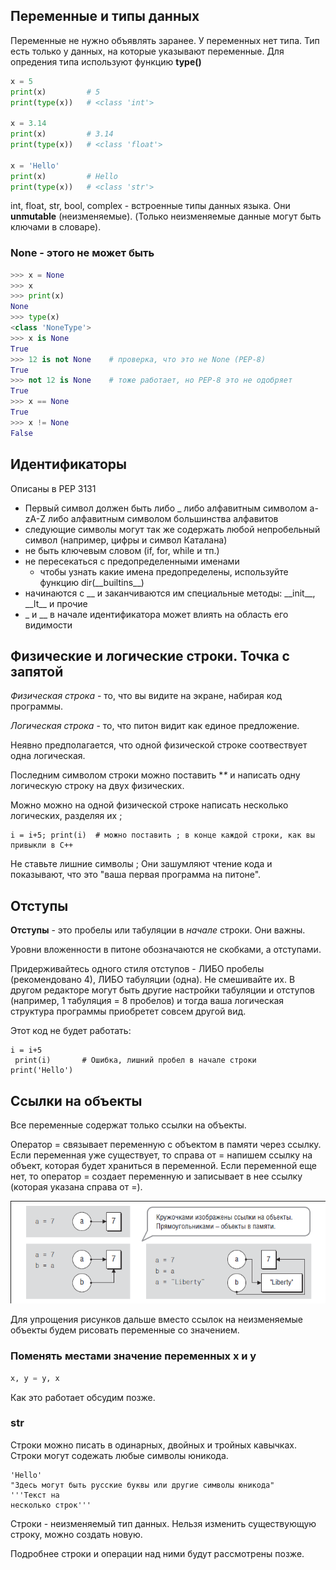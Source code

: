 ## Переменные и типы данных

Переменные не нужно объявлять заранее. У переменных нет типа. Тип есть только у данных, на которые указывают переменные. Для опредения типа используют функцию **type()**
```python
x = 5
print(x)         # 5
print(type(x))   # <class 'int'>

x = 3.14
print(x)         # 3.14
print(type(x))   # <class 'float'>

x = 'Hello'
print(x)         # Hello
print(type(x))   # <class 'str'>
```
int, float, str, bool, complex - встроенные типы данных языка. Они **unmutable** (неизменяемые). (Только неизменяемые данные могут быть ключами в словаре).

### None - этого не может быть

```python
>>> x = None
>>> x
>>> print(x)
None
>>> type(x)
<class 'NoneType'>
>>> x is None
True
>>> 12 is not None    # проверка, что это не None (PEP-8)
True
>>> not 12 is None    # тоже работает, но PEP-8 это не одобряет
True
>>> x == None   
True
>>> x != None
False
```

## Идентификаторы

Описаны в PEP 3131

* Первый символ должен быть либо _ либо алфавитным символом a-zA-Z либо алфавитным символом большинства алфавитов
* следующие символы могут так же содержать любой непробельный символ (например, цифры и символ Каталана)
* не быть ключевым словом (if, for, while и тп.)
* не пересекаться с предопределенными именами
  * чтобы узнать какие имена предопределены, используйте функцию dir(\_\_builtins\_\_)
* начинаются с \_\_ и заканчиваются им специальные методы: \_\_init\_\_, \_\_lt\_\_ и прочие 
* \_ и \_\_ в начале идентификатора может влиять на область его видимости

## Физические и логические строки. Точка с запятой

_Физическая строка_ - то, что вы видите на экране, набирая код программы.

_Логическая строка_ - то, что питон видит как единое предложение.

Неявно предполагается, что одной физической строке соотвествует одна логическая.

Последним символом строки можно поставить **\** и написать одну логическую строку на двух физических.

Можно можно на одной физической строке написать несколько логических, разделяя их ;

```
i = i+5; print(i)  # можно поставить ; в конце каждой строки, как вы привыкли в С++
```

Не ставьте лишние символы ; Они зашумляют чтение кода и показывают, что это "ваша первая программа на питоне".


## Отступы

**Отступы** - это пробелы или табуляции в _начале_ строки. Они важны.

Уровни вложенности в питоне обозначаются не скобками, а отступами.

Придерживайтесь одного стиля отступов - ЛИБО пробелы (рекомендовано 4), ЛИБО табуляции (одна). Не смешивайте их. В другом редакторе могут быть другие настройки табуляции и отступов (например, 1 табуляция = 8 пробелов) и тогда ваша логическая структура программы приобретет совсем другой вид.

Этот код не будет работать:
```
i = i+5
 print(i)       # Ошибка, лишний пробел в начале строки
print('Hello')
```

## Ссылки на объекты

Все переменные содержат только ссылки на объекты.

Оператор = связывает переменную с объектом в памяти через ссылку. Если переменная уже существует, то справа от = напишем ссылку на объект, которая будет храниться в переменной. Если переменной еще нет, то оператор = создает переменную и записывает в нее ссылку (которая указана справа от =).

![](/assets/reference.png)

Для упрощения рисунков дальше вместо ссылок на неизменяемые объекты будем рисовать переменные со значением.

### Поменять местами значение переменных x и y

```python
x, y = y, x
```

Как это работает обсудим позже.

### str

Строки можно писать в одинарных, двойных и тройных кавычках. Строки могут содежать любые символы юникода.

```
'Hello'
"Здесь могут быть русские буквы или другие символы юникода"
'''Текст на 
несколько строк'''
```
Строки - неизменяемый тип данных. Нельзя изменить существующую строку, можно создать новую.

Подробнее строки и операции над ними будут рассмотрены позже.